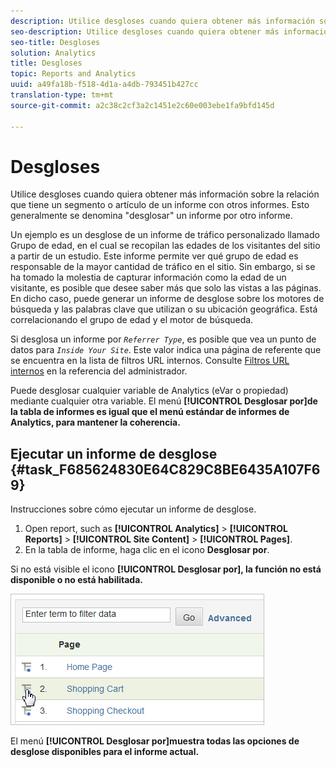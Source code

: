 ```yaml
---
description: Utilice desgloses cuando quiera obtener más información sobre la relación que tiene un segmento o artículo de un informe con otros informes. Esto generalmente se denomina "desglosar" un informe por otro informe.
seo-description: Utilice desgloses cuando quiera obtener más información sobre la relación que tiene un segmento o artículo de un informe con otros informes. Esto generalmente se denomina "desglosar" un informe por otro informe.
seo-title: Desgloses
solution: Analytics
title: Desgloses
topic: Reports and Analytics
uuid: a49fa18b-f518-4d1a-a4db-793451b427cc
translation-type: tm+mt
source-git-commit: a2c38c2cf3a2c1451e2c60e003ebe1fa9bfd145d

---
```



# Desgloses

Utilice desgloses cuando quiera obtener más información sobre la relación que tiene un segmento o artículo de un informe con otros informes. Esto generalmente se denomina "desglosar" un informe por otro informe.

Un ejemplo es un desglose de un informe de tráfico personalizado llamado Grupo de edad, en el cual se recopilan las edades de los visitantes del sitio a partir de un estudio. Este informe permite ver qué grupo de edad es responsable de la mayor cantidad de tráfico en el sitio. Sin embargo, si se ha tomado la molestia de capturar información como la edad de un visitante, es posible que desee saber más que solo las vistas a las páginas. En dicho caso, puede generar un informe de desglose sobre los motores de búsqueda y las palabras clave que utilizan o su ubicación geográfica. Está correlacionando el grupo de edad y el motor de búsqueda.

Si desglosa un informe por *`Referrer Type`*, es posible que vea un punto de datos para *`Inside Your Site`*. Este valor indica una página de referente que se encuentra en la lista de filtros URL internos. Consulte [Filtros URL internos](https://marketing.adobe.com/resources/help/en_US/reference/internal_URL_filter.html) en la referencia del administrador.

Puede desglosar cualquier variable de Analytics (eVar o propiedad) mediante cualquier otra variable. El menú **[!UICONTROL Desglosar por]de la tabla de informes es igual que el menú estándar de informes de Analytics, para mantener la coherencia.**

## Ejecutar un informe de desglose {#task_F685624830E64C829C8BE6435A107F69}

Instrucciones sobre cómo ejecutar un informe de desglose.

<!-- 

t_reports_breakdown.xml

 -->

1. Open report, such as **[!UICONTROL Analytics]** &gt; **[!UICONTROL Reports]** &gt; **[!UICONTROL Site Content]** &gt; **[!UICONTROL Pages]**.
1.  En la tabla de informe, haga clic en el icono **Desglosar por**.

   Si no está visible el icono **[!UICONTROL Desglosar por], la función no está disponible o no está habilitada.**

   ![](assets/breakdown.png)

   El menú **[!UICONTROL Desglosar por]muestra todas las opciones de desglose disponibles para el informe actual.**
